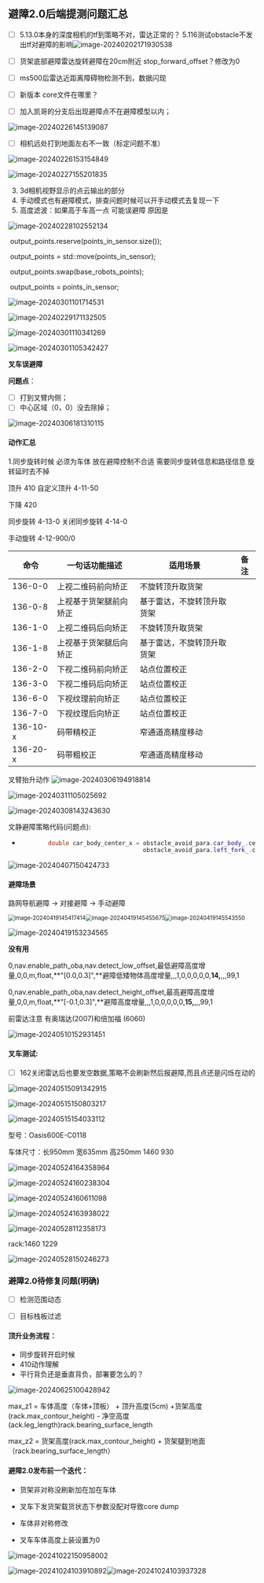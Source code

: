 ## 避障2.0后端提测问题汇总

* [ ] 5.13.0本身的深度相机的tf到策略不对，雷达正常的？ 5.116测试obstacle不发出tf对避障的影响![image-20240202171930538](std_record.assets/image-20240202171930538.png)

* [ ] 货架底部避障雷达旋转避障在20cm附近    stop\_forward\_offset？修改为0

* [ ] ms500后雷达近距离障碍物检测不到，数据闪现

* [ ] 新版本 core文件在哪里？

* [ ] 加入凯哥的分支后出现避障点不在避障模型以内；

![image-20240226145139087](std_record.assets/image-20240226145139087.png)

* [ ] 相机远处打到地面左右不一致（标定问题不准）

![image-20240226153154849](std_record.assets/image-20240226153154849.png)

![image-20240227155201835](std_record.assets/image-20240227155201835.png)

3. 3d相机视野显示的点云输出的部分
4. 手动模式也有避障模式，排查问题时候可以开手动模式去复现一下
5. 高度滤波：如果高于车高一点 可能误避障 原因是

![image-20240228102552134](std_record.assets/image-20240228102552134.png)




​    output\_points.reserve(points\_in\_sensor.size());

​    output\_points = std::move(points\_in\_sensor);

​    output\_points.swap(base\_robots\_points);

​    output\_points = points\_in\_sensor;

![image-20240301101714531](std_record.assets/image-20240301101714531.png)

![image-20240229171132505](std_record.assets/image-20240229171132505.png)

![image-20240301110341269](std_record.assets/image-20240301110341269.png)

![image-20240301105342427](test_oba_avoid_2.0.assets/image-20240301105342427.png)

**叉车误避障**

**问题点**：

* [ ] 打到叉臂内侧；
* [ ] 中心区域（0，0）没去除掉；

![image-20240306181310115](test_oba_avoid_2.0.assets/image-20240306181310115.png)







#### 动作汇总

1.同步旋转时候 必须为车体   放在避障控制不合适 需要同步旋转信息和路径信息   旋转延时去不掉

顶升 410   自定义顶升 4-11-50

下降 420

同步旋转 4-13-0 关闭同步旋转 4-14-0

手动旋转 4-12-900/0

| 命令     | 一句话功能描述         | 适用场景                   | 备注 |
| -------- | ---------------------- | -------------------------- | ---- |
| 136-0-0  | 上视二维码前向矫正     | 不旋转顶升取货架           |      |
| 136-0-8  | 上视基于货架腿前向矫正 | 基于雷达，不旋转顶升取货架 |      |
| 136-1-0  | 上视二维码后向矫正     | 不旋转顶升取货架           |      |
| 136-1-8  | 上视基于货架腿后向矫正 | 基于雷达，不旋转顶升取货架 |      |
| 136-2-0  | 下视二维码前向矫正     | 站点位置校正               |      |
| 136-3-0  | 下视二维码后向矫正     | 站点位置校正               |      |
| 136-6-0  | 下视纹理前向矫正       | 站点位置校正               |      |
| 136-7-0  | 下视纹理后向矫正       | 站点位置校正               |      |
| 136-10-x | 码带精校正             | 窄通道高精度移动           |      |
| 136-20-x | 码带粗校正             | 窄通道高精度移动           |      |


叉臂抬升动作
![image-20240306194918814](test_oba_avoid_2.0.assets/image-20240306194918814.png)

![image-20240311105025692](test_oba_avoid_2.0.assets/image-20240311105025692.png)

![image-20240308143243630](test_oba_avoid_2.0.assets/image-20240308143243630.png)



文静避障策略代码(问题点):

- ```c++
          double car_body_center_x = obstacle_avoid_para.car_body_.center_x / 2.0 +
                                     obstacle_avoid_para.left_fork_.center_x / 2.0;
  ```

  

![image-20240407150424733](test_oba_avoid_2.0/image-20240407150424733.png)



#### 避障场景

路网导航避障 → 对接避障 → 手动避障



<img src="test_oba_avoid_2.0/image-20240419145417414.png" alt="image-20240419145417414" style="zoom:80%;" /><img src="test_oba_avoid_2.0/image-20240419145455675.png" alt="image-20240419145455675" style="zoom:80%;" /><img src="test_oba_avoid_2.0/image-20240419145543550.png" alt="image-20240419145543550" style="zoom:80%;" />

![image-20240419153234565](test_oba_avoid_2.0/image-20240419153234565.png)

**没有用**

0,nav.enable_path_oba,nav.detect_low_offset,最低避障高度增量,0,0,m,float,**"[0.0,0.3]",**避障低矮物体高度增量,,,1,0,0,0,0,0,**14,**,,,99,1

0,nav.enable_path_oba,nav.detect_height_offset,最高避障高度增量,0,0,m,float,**"[-0.1,0.3]",**避障高度增量,,,1,0,0,0,0,0,**15,**,,,99,1





前雷达注意 有奥瑞达(2007)和倍加福 (6060)

![image-20240510152931451](test_oba_avoid_2.0.assets/image-20240510152931451.png)



#### 叉车测试:

- [ ] 162关闭雷达后也要发空数据,策略不会刷新然后报避障,而且点还是闪烁在动的

![image-20240515091342915](test_oba_avoid_2.0.assets/image-20240515091342915.png)

![image-20240515150803217](test_oba_avoid_2.0.assets/image-20240515150803217.png)

![image-20240515154033112](test_oba_avoid_2.0.assets/image-20240515154033112.png)



型号：Oasis600E-C0118

车体尺寸：长950mm 宽635mm 高250mm        1460 930

![image-20240524164358964](test_oba_avoid_2.0.assets/image-20240524164358964.png)

![image-20240524160238304](test_oba_avoid_2.0.assets/image-20240524160238304.png)

![image-20240524160611098](test_oba_avoid_2.0.assets/image-20240524160611098.png)

![image-20240524163938022](test_oba_avoid_2.0.assets/image-20240524163938022.png)

![image-20240528112358173](test_oba_avoid_2.0.assets/image-20240528112358173.png)

rack:1460 1229



![image-20240528150246273](test_oba_avoid_2.0.assets/image-20240528150246273.png)



### 避障2.0待修复问题(明确)

- [ ] 检测范围动态
- [ ] 目标栈板过滤



#### 顶升业务流程：

- 同步旋转开启时候
- 410动作理解
- 平行背负还是垂直背负，部署要怎么的？

![image-20240625100428942](test_oba_avoid_2.0.assets/image-20240625100428942.png)





max_z1 = 车体高度（车体+顶板） + 顶升高度(5cm) +货架高度(rack.max_contour_height) - 净空高度(ack.leg_length)rack.bearing_surface_length

max_z2 = 货架高度(rack.max_contour_height)  + 货架腿到地面（rack.bearing_surface_length）



#### 避障2.0发布前一个迭代：

- 货架非对称没刷新加在加在车体

- 叉车下发货架载货状态下参数没配对导致core dump 

- 车体非对称修改

- 叉车车体高度上装设置为0

  

![image-20241022150958002](test_oba_avoid_2.0.assets/image-20241022150958002.png)

![image-20241024103910892](test_oba_avoid_2.0.assets/image-20241024103910892.png)![image-20241024103937328](test_oba_avoid_2.0.assets/image-20241024103937328.png)
